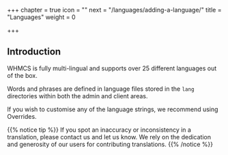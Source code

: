 +++
chapter = true
icon = "<i class='fa fa-language fa-fw'></i>"
next = "/languages/adding-a-language/"
title = "Languages"
weight = 0

+++

## Introduction

WHMCS is fully multi-lingual and supports over 25 different languages out of the box.

Words and phrases are defined in language files stored in the `lang` directories within both the admin and client areas.

If you wish to customise any of the language strings, we recommend using Overrides.

{{% notice tip %}}
If you spot an inaccuracy or inconsistency in a translation, please contact us and let us know. We rely on the dedication and generosity of our users for contributing translations.
{{% /notice %}}
